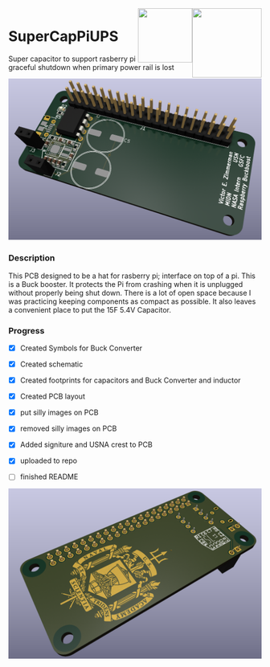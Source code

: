 <img align="right" width="138" height="138" src="https://www.x20.org/wp-content/uploads/2015/01/NASA-logo.png">
<img align="right" width="108" height="108" src="https://upload.wikimedia.org/wikipedia/commons/a/a0/United_States_Naval_Academy.png">

# SuperCapPiUPS
 Super capacitor to support rasberry pi graceful shutdown when primary power rail is lost
 
 
 ![Ray tracing render](/README_IMG/FrontViewRBBB.PNG)
 

### Description

This PCB designed to be a hat for rasberry pi; interface on top of a pi. This is a Buck booster. It protects the Pi from crashing when it is unplugged without properly being shut down. There is a lot of open space because I was practicing keeping components as compact as possible. It also leaves a convenient place to put the 15F 5.4V Capacitor. 


### Progress

- [x] Created Symbols for Buck Converter
- [x] Created schematic
- [x] Created footprints for capacitors and Buck Converter and inductor
- [x] Created PCB layout
- [x] put silly images on PCB
- [x] removed silly images on PCB
- [x] Added signiture and USNA crest to PCB
- [x] uploaded to repo
- [ ] finished README
 
 
 ![Ray tracing render](/README_IMG/BackViewRBBB.PNG)
